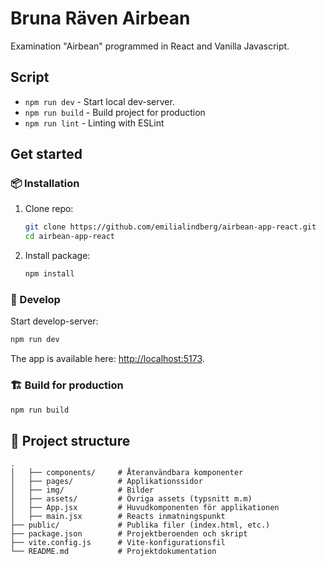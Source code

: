 # Bruna Räven Airbean

Examination "Airbean" programmed in React and Vanilla Javascript.

## Script

- `npm run dev` - Start local dev-server.
- `npm run build` - Build project for production
- `npm run lint` - Linting with ESLint

## Get started

### 📦 Installation

1. Clone repo:
   ```sh
   git clone https://github.com/emilialindberg/airbean-app-react.git
   cd airbean-app-react
   ```
2. Install package:
   ```sh
   npm install
   ```

### 🔧 Develop

Start develop-server:
```sh
npm run dev
```
The app is available here: [http://localhost:5173](http://localhost:5173).

### 🏗️ Build for production

```sh
npm run build
```
## 📂 Project structure
```
.
│   ├── components/     # Återanvändbara komponenter
│   ├── pages/          # Applikationssidor
│   ├── img/            # Bilder
│   ├── assets/         # Övriga assets (typsnitt m.m)
│   ├── App.jsx         # Huvudkomponenten för applikationen
│   ├── main.jsx        # Reacts inmatningspunkt
├── public/             # Publika filer (index.html, etc.)
├── package.json        # Projektberoenden och skript
├── vite.config.js      # Vite-konfigurationsfil
└── README.md           # Projektdokumentation
```









